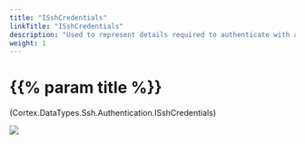 ```yaml
---
title: "ISshCredentials"
linkTitle: "ISshCredentials"
description: "Used to represent details required to authenticate with a server."
weight: 1
---
```


# {{% param title %}}

<p class="namespace">(Cortex.DataTypes.Ssh.Authentication.ISshCredentials)</p>

<img src="/images/work-in-progress.jpg">
